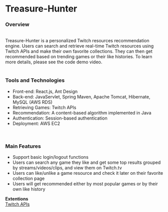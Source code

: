 # Treasure-Hunter

<h3>Overview</h3></br >
Treasure-Hunter is a personalized Twitch resources recommendation engine. Users can search and retrieve real-time Twitch resources using Twitch APIs and make their own favorite collections. They can then get recommended based on trending games or their like histories. To learn more details, please see the code demo video.
</br >
</br >
<h3>Tools and Technologies</h3>
<ul>
  <li>Front-end: React.js, Ant Design</li>
  <li>Back-end: JavaServlet, Spring Maven, Apache Tomcat, Hibernate, MySQL (AWS RDS)</li>
  <li>Retrieving Games: Twitch APIs</li>
  <li>Recommendation: A content-based algorithm implemented in Java</li>
  <li>Authentication: Session-based authentication</li>
  <li>Deployment: AWS EC2</li>
</ul>
</br >
<h3>Main Features</h3>
<ul>
  <li>Support basic login/logout functions</li>
  <li>Users can search any game they like and get some top results grouped by streams/videos/clips, and view them on Twitch.tv</li>
  <li>Users can like/unlike a game resource and check it later on their favorite collection page</li>
  <li>Users will get recommended either by most popular games or by their own like history</li>
</ul>

**Extentions**</br>
<a href="https://dev.twitch.tv/docs/api/">Twitch APIs</a>
